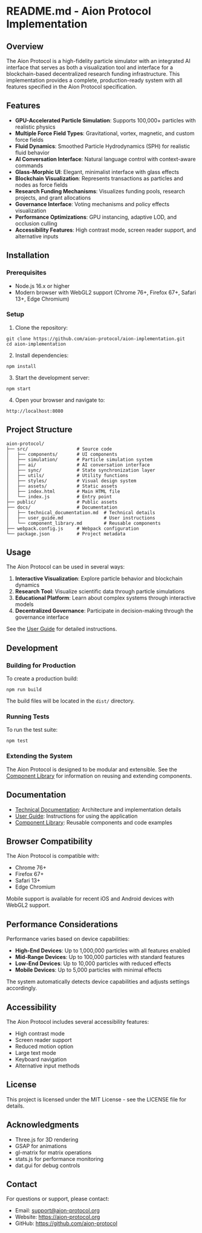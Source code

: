 # README.md - Aion Protocol Implementation

## Overview

The Aion Protocol is a high-fidelity particle simulator with an integrated AI interface that serves as both a visualization tool and interface for a blockchain-based decentralized research funding infrastructure. This implementation provides a complete, production-ready system with all features specified in the Aion Protocol specification.

## Features

- **GPU-Accelerated Particle Simulation**: Supports 100,000+ particles with realistic physics
- **Multiple Force Field Types**: Gravitational, vortex, magnetic, and custom force fields
- **Fluid Dynamics**: Smoothed Particle Hydrodynamics (SPH) for realistic fluid behavior
- **AI Conversation Interface**: Natural language control with context-aware commands
- **Glass-Morphic UI**: Elegant, minimalist interface with glass effects
- **Blockchain Visualization**: Represents transactions as particles and nodes as force fields
- **Research Funding Mechanisms**: Visualizes funding pools, research projects, and grant allocations
- **Governance Interface**: Voting mechanisms and policy effects visualization
- **Performance Optimizations**: GPU instancing, adaptive LOD, and occlusion culling
- **Accessibility Features**: High contrast mode, screen reader support, and alternative inputs

## Installation

### Prerequisites

- Node.js 16.x or higher
- Modern browser with WebGL2 support (Chrome 76+, Firefox 67+, Safari 13+, Edge Chromium)

### Setup

1. Clone the repository:
```
git clone https://github.com/aion-protocol/aion-implementation.git
cd aion-implementation
```

2. Install dependencies:
```
npm install
```

3. Start the development server:
```
npm start
```

4. Open your browser and navigate to:
```
http://localhost:8080
```

## Project Structure

```
aion-protocol/
├── src/                  # Source code
│   ├── components/       # UI components
│   ├── simulation/       # Particle simulation system
│   ├── ai/               # AI conversation interface
│   ├── sync/             # State synchronization layer
│   ├── utils/            # Utility functions
│   ├── styles/           # Visual design system
│   ├── assets/           # Static assets
│   ├── index.html        # Main HTML file
│   └── index.js          # Entry point
├── public/               # Public assets
├── docs/                 # Documentation
│   ├── technical_documentation.md  # Technical details
│   ├── user_guide.md               # User instructions
│   └── component_library.md        # Reusable components
├── webpack.config.js     # Webpack configuration
└── package.json          # Project metadata
```

## Usage

The Aion Protocol can be used in several ways:

1. **Interactive Visualization**: Explore particle behavior and blockchain dynamics
2. **Research Tool**: Visualize scientific data through particle simulations
3. **Educational Platform**: Learn about complex systems through interactive models
4. **Decentralized Governance**: Participate in decision-making through the governance interface

See the [User Guide](docs/user_guide.md) for detailed instructions.

## Development

### Building for Production

To create a production build:

```
npm run build
```

The build files will be located in the `dist/` directory.

### Running Tests

To run the test suite:

```
npm test
```

### Extending the System

The Aion Protocol is designed to be modular and extensible. See the [Component Library](docs/component_library.md) for information on reusing and extending components.

## Documentation

- [Technical Documentation](docs/technical_documentation.md): Architecture and implementation details
- [User Guide](docs/user_guide.md): Instructions for using the application
- [Component Library](docs/component_library.md): Reusable components and code examples

## Browser Compatibility

The Aion Protocol is compatible with:

- Chrome 76+
- Firefox 67+
- Safari 13+
- Edge Chromium

Mobile support is available for recent iOS and Android devices with WebGL2 support.

## Performance Considerations

Performance varies based on device capabilities:

- **High-End Devices**: Up to 1,000,000 particles with all features enabled
- **Mid-Range Devices**: Up to 100,000 particles with standard features
- **Low-End Devices**: Up to 10,000 particles with reduced effects
- **Mobile Devices**: Up to 5,000 particles with minimal effects

The system automatically detects device capabilities and adjusts settings accordingly.

## Accessibility

The Aion Protocol includes several accessibility features:

- High contrast mode
- Screen reader support
- Reduced motion option
- Large text mode
- Keyboard navigation
- Alternative input methods

## License

This project is licensed under the MIT License - see the LICENSE file for details.

## Acknowledgments

- Three.js for 3D rendering
- GSAP for animations
- gl-matrix for matrix operations
- stats.js for performance monitoring
- dat.gui for debug controls

## Contact

For questions or support, please contact:
- Email: support@aion-protocol.org
- Website: https://aion-protocol.org
- GitHub: https://github.com/aion-protocol
